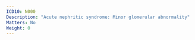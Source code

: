 ```yaml
---
ICD10: N000
Description: "Acute nephritic syndrome: Minor glomerular abnormality"
Matters: No
Weight: 0
---
```

